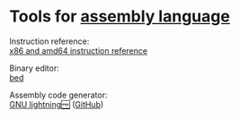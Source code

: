 
# Tools for [assembly language](https://trendless.tech/assembly/)

Instruction reference:  
[x86 and amd64 instruction reference](https://www.felixcloutier.com/x86/)

Binary editor:  
[bed](https://github.com/itchyny/bed)

Assembly code generator:  
[GNU lightning🆓](https://www.gnu.org/software/lightning/) ([GitHub](https://git.savannah.gnu.org/cgit/lightning.git))
